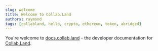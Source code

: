 ```yaml
---
slug: welcome
title: Welcome to Collab.Land
authors: raymond
tags: [collabland, hello, crypto, ethereum, token, abridged]
---
```


You're welcome to [docs.collab.land](https://docs.collab.land) - the developer documentation for [Collab.Land](https://collab.land).

